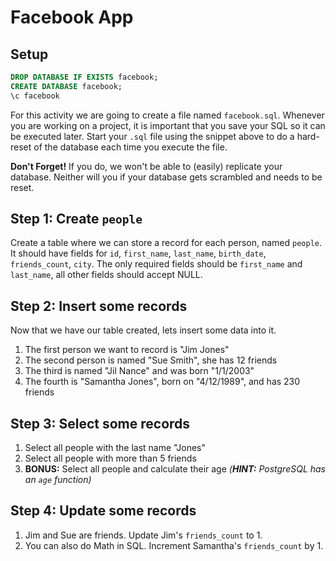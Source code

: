 # Facebook App

## Setup

```sql
DROP DATABASE IF EXISTS facebook;
CREATE DATABASE facebook;
\c facebook
```

For this activity we are going to create a file named `facebook.sql`.  Whenever you are working on
a project, it is important that you save your SQL so it can be executed later.  Start your `.sql`
file using the snippet above to do a hard-reset of the database each time you execute the file.

**Don't Forget!** If you do, we won't be able to (easily) replicate your database.  Neither will you
if your database gets scrambled and needs to be reset.

## Step 1: Create `people`

Create a table where we can store a record for each person, named `people`.  It should have fields
for `id`, `first_name`, `last_name`, `birth_date`, `friends_count`, `city`.  The only required
  fields should be `first_name` and `last_name`, all other fields should accept NULL.

## Step 2: Insert some records

Now that we have our table created, lets insert some data into it.

1. The first person we want to record is "Jim Jones"
2. The second person is named "Sue Smith", she has 12 friends
3. The third is named "Jil Nance" and was born "1/1/2003"
4. The fourth is "Samantha Jones", born on "4/12/1989", and has 230 friends

## Step 3: Select some records

1. Select all people with the last name "Jones"
2. Select all people with more than 5 friends
3. **BONUS:** Select all people and calculate their age  *(**HINT:** PostgreSQL has an `age` function)*

## Step 4: Update some records

1. Jim and Sue are friends.  Update Jim's `friends_count` to 1.
2. You can also do Math in SQL.  Increment Samantha's `friends_count` by 1.
